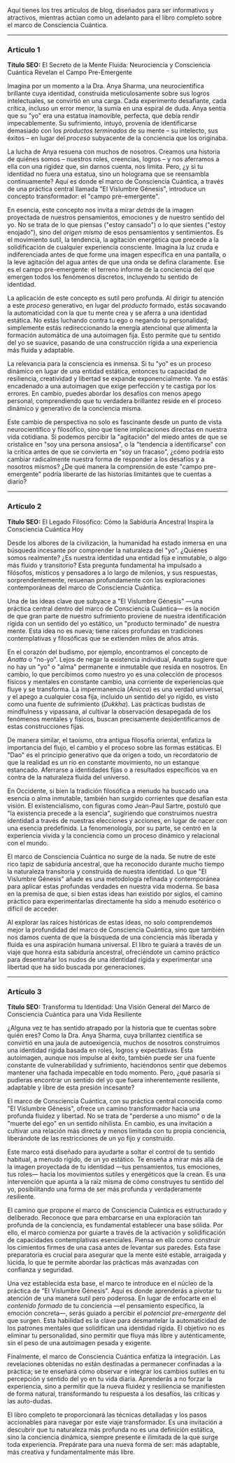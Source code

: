 Aquí tienes los tres artículos de blog, diseñados para ser informativos y atractivos, mientras actúan como un adelanto para el libro completo sobre el marco de Consciencia Cuántica.

---

### **Artículo 1**

**Título SEO:** El Secreto de la Mente Fluida: Neurociencia y Consciencia Cuántica Revelan el Campo Pre-Emergente



Imagina por un momento a la Dra. Anya Sharma, una neurocientífica brillante cuya identidad, construida meticulosamente sobre sus logros intelectuales, se convirtió en una carga. Cada experimento desafiante, cada crítica, incluso un error menor, la sumía en una espiral de duda. Anya sentía que su "yo" era una estatua inamovible, perfecta, que debía rendir impecablemente. Su sufrimiento, intuyó, provenía de identificarse demasiado con los *productos terminados* de su mente – su intelecto, sus éxitos – en lugar del *proceso* subyacente de la conciencia que los originaba.

La lucha de Anya resuena con muchos de nosotros. Creamos una historia de quiénes somos – nuestros roles, creencias, logros – y nos aferramos a ella con una rigidez que, sin darnos cuenta, nos limita. Pero, ¿y si tu identidad no fuera una estatua, sino un holograma que se reensambla continuamente? Aquí es donde el marco de Consciencia Cuántica, a través de una práctica central llamada "El Vislumbre Génesis", introduce un concepto transformador: el "campo pre-emergente".

En esencia, este concepto nos invita a mirar *detrás* de la imagen proyectada de nuestros pensamientos, emociones y de nuestro sentido del yo. No se trata de lo que piensas ("estoy cansado") o lo que sientes ("estoy enojado"), sino del *origen mismo* de esos pensamientos y sentimientos. Es el movimiento sutil, la tendencia, la agitación energética que precede a la solidificación de cualquier experiencia consciente. Imagina la luz cruda e indiferenciada antes de que forme una imagen específica en una pantalla, o la leve agitación del agua antes de que una onda se defina claramente. Ese es el campo pre-emergente: el terreno informe de la conciencia del que emergen todos los fenómenos discretos, incluyendo tu sentido de identidad.

La aplicación de este concepto es sutil pero profunda. Al dirigir tu atención a este *proceso* generativo, en lugar del *producto* formado, estás socavando la automaticidad con la que tu mente crea y se aferra a una identidad estática. No estás luchando contra tu ego o negando tu personalidad; simplemente estás redireccionando la energía atencional que alimenta la formación automática de una autoimagen fija. Esto permite que tu sentido del yo se suavice, pasando de una construcción rígida a una experiencia más fluida y adaptable.

La relevancia para la consciencia es inmensa. Si tu "yo" es un proceso dinámico en lugar de una entidad estática, entonces tu capacidad de resiliencia, creatividad y libertad se expande exponencialmente. Ya no estás encadenado a una autoimagen que exige perfección y te castiga por los errores. En cambio, puedes abordar los desafíos con menos apego personal, comprendiendo que tu verdadera brillantez reside en el proceso dinámico y generativo de la conciencia misma.

Este cambio de perspectiva no solo es fascinante desde un punto de vista neurocientífico y filosófico, sino que tiene implicaciones directas en nuestra vida cotidiana. Si podemos percibir la "agitación" del miedo antes de que se cristalice en "soy una persona ansiosa", o la "tendencia a identificarse" con la crítica antes de que se convierta en "soy un fracaso", ¿cómo podría esto cambiar radicalmente nuestra forma de responder a los desafíos y a nosotros mismos? ¿De qué manera la comprensión de este "campo pre-emergente" podría liberarte de las historias limitantes que te cuentas a diario?

---

### **Artículo 2**

**Título SEO:** El Legado Filosófico: Cómo la Sabiduría Ancestral Inspira la Consciencia Cuántica Hoy



Desde los albores de la civilización, la humanidad ha estado inmersa en una búsqueda incesante por comprender la naturaleza del "yo". ¿Quiénes somos realmente? ¿Es nuestra identidad una entidad fija e inmutable, o algo más fluido y transitorio? Esta pregunta fundamental ha impulsado a filósofos, místicos y pensadores a lo largo de milenios, y sus respuestas, sorprendentemente, resuenan profundamente con las exploraciones contemporáneas del marco de Consciencia Cuántica.

Una de las ideas clave que subyace a "El Vislumbre Génesis" —una práctica central dentro del marco de Consciencia Cuántica— es la noción de que gran parte de nuestro sufrimiento proviene de nuestra identificación rígida con un sentido del yo estático, un "producto terminado" de nuestra mente. Esta idea no es nueva; tiene raíces profundas en tradiciones contemplativas y filosóficas que se extienden miles de años atrás.

En el corazón del budismo, por ejemplo, encontramos el concepto de *Anatta* o "no-yo". Lejos de negar la existencia individual, Anatta sugiere que no hay un "yo" o "alma" permanente e inmutable que resida en nosotros. En cambio, lo que percibimos como nuestro yo es una colección de procesos físicos y mentales en constante cambio, una corriente de experiencias que fluye y se transforma. La impermanencia (*Anicca*) es una verdad universal, y el apego a cualquier cosa fija, incluido un sentido del yo rígido, es visto como una fuente de sufrimiento (*Dukkha*). Las prácticas budistas de mindfulness y vipassana, al cultivar la observación desapegada de los fenómenos mentales y físicos, buscan precisamente desidentificarnos de estas construcciones fijas.

De manera similar, el taoísmo, otra antigua filosofía oriental, enfatiza la importancia del flujo, el cambio y el proceso sobre las formas estáticas. El "Dao" es el principio generativo que da origen a todo, un recordatorio de que la realidad es un río en constante movimiento, no un estanque estancado. Aferrarse a identidades fijas o a resultados específicos va en contra de la naturaleza fluida del universo.

En Occidente, si bien la tradición filosófica a menudo ha buscado una esencia o alma inmutable, también han surgido corrientes que desafían esta visión. El existencialismo, con figuras como Jean-Paul Sartre, postuló que "la existencia precede a la esencia", sugiriendo que construimos nuestra identidad a través de nuestras elecciones y acciones, en lugar de nacer con una esencia predefinida. La fenomenología, por su parte, se centró en la experiencia vivida y la conciencia como un proceso dinámico y relacional con el mundo.

El marco de Consciencia Cuántica no surge de la nada. Se nutre de este rico tapiz de sabiduría ancestral, que ha reconocido durante mucho tiempo la naturaleza transitoria y construida de nuestra identidad. Lo que "El Vislumbre Génesis" añade es una metodología refinada y contemporánea para aplicar estas profundas verdades en nuestra vida moderna. Se basa en la premisa de que, si bien estas ideas han existido por siglos, el camino práctico para experimentarlas directamente ha sido a menudo esotérico o difícil de acceder.

Al explorar las raíces históricas de estas ideas, no solo comprendemos mejor la profundidad del marco de Consciencia Cuántica, sino que también nos damos cuenta de que la búsqueda de una conciencia más liberada y fluida es una aspiración humana universal. El libro te guiará a través de un viaje que honra esta sabiduría ancestral, ofreciéndote un camino práctico para desentrañar los nudos de una identidad rígida y experimentar una libertad que ha sido buscada por generaciones.

---

### **Artículo 3**

**Título SEO:** Transforma tu Identidad: Una Visión General del Marco de Consciencia Cuántica para una Vida Resiliente



¿Alguna vez te has sentido atrapado por la historia que te cuentas sobre quién eres? Como la Dra. Anya Sharma, cuya brillantez científica se convirtió en una jaula de autoexigencia, muchos de nosotros construimos una identidad rígida basada en roles, logros y expectativas. Esta autoimagen, aunque nos impulse al éxito, también puede ser una fuente constante de vulnerabilidad y sufrimiento, haciéndonos sentir que debemos mantener una fachada impecable en todo momento. Pero, ¿qué pasaría si pudieras encontrar un sentido del yo que fuera inherentemente resiliente, adaptable y libre de esta presión incesante?

El marco de Consciencia Cuántica, con su práctica central conocida como "El Vislumbre Génesis", ofrece un camino transformador hacia una profunda fluidez y libertad. No se trata de "perderse a uno mismo" o de la "muerte del ego" en un sentido nihilista. En cambio, es una invitación a cultivar una relación más directa y menos limitada con tu propia conciencia, liberándote de las restricciones de un yo fijo y construido.

Este marco está diseñado para ayudarte a soltar el control de tu sentido habitual, a menudo rígido, de un yo estático. Te enseña a mirar más allá de la imagen proyectada de tu identidad —tus pensamientos, tus emociones, tus roles— hacia los movimientos sutiles y energéticos que la crean. Es una intervención que apunta a la raíz misma de cómo construyes tu sentido del yo, posibilitando una forma de ser más profunda y verdaderamente resiliente.

El camino que propone el marco de Consciencia Cuántica es estructurado y deliberado. Reconoce que para embarcarse en una exploración tan profunda de la conciencia, es fundamental establecer una base sólida. Por ello, el marco comienza por guiarte a través de la activación y solidificación de capacidades contemplativas esenciales. Piensa en ello como construir los cimientos firmes de una casa antes de levantar sus paredes. Esta fase preparatoria es crucial para asegurar que la mente esté estable, arraigada y lúcida, lo que te permite abordar las prácticas más avanzadas con confianza y seguridad.

Una vez establecida esta base, el marco te introduce en el núcleo de la práctica de "El Vislumbre Génesis". Aquí es donde aprenderás a pivotar tu atención de una manera sutil pero poderosa. En lugar de enfocarte en el *contenido formado* de tu conciencia —el pensamiento específico, la emoción concreta—, serás guiado a percibir el *potencial pre-emergente* del que surgen. Esta habilidad es la clave para desmantelar la automaticidad de los patrones mentales que solidifican una identidad rígida. El objetivo no es eliminar tu personalidad, sino permitir que fluya más libre y auténticamente, sin el peso de una autoimagen pesada y exigente.

Finalmente, el marco de Consciencia Cuántica enfatiza la integración. Las revelaciones obtenidas no están destinadas a permanecer confinadas a la práctica; se te enseñará cómo observar e integrar los cambios sutiles en tu percepción y sentido del yo en tu vida diaria. Aprenderás a no forzar la experiencia, sino a permitir que la nueva fluidez y resiliencia se manifiesten de forma natural, transformando tu respuesta a los desafíos, las críticas y las auto-dudas.

El libro completo te proporcionará las técnicas detalladas y los pasos accionables para navegar por este viaje transformador. Es una invitación a descubrir que tu naturaleza más profunda no es una definición estática, sino la conciencia dinámica, siempre presente e ilimitada de la que surge toda experiencia. Prepárate para una nueva forma de ser: más adaptable, más creativa y fundamentalmente más libre.